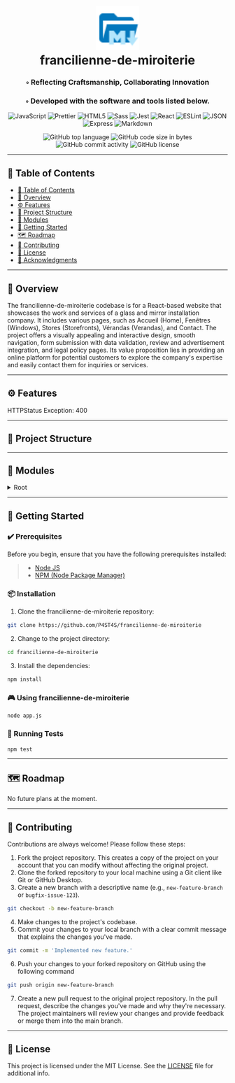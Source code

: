<div align="center">
<h1 align="center">
<img src="https://raw.githubusercontent.com/PKief/vscode-material-icon-theme/ec559a9f6bfd399b82bb44393651661b08aaf7ba/icons/folder-markdown-open.svg" width="100" />
<br>francilienne-de-miroiterie
</h1>
<h3>◦ Reflecting Craftsmanship, Collaborating Innovation</h3>
<h3>◦ Developed with the software and tools listed below.</h3>

<p align="center">
<img src="https://img.shields.io/badge/JavaScript-F7DF1E.svg?style&logo=JavaScript&logoColor=black" alt="JavaScript" />
<img src="https://img.shields.io/badge/Prettier-F7B93E.svg?style&logo=Prettier&logoColor=black" alt="Prettier" />
<img src="https://img.shields.io/badge/HTML5-E34F26.svg?style&logo=HTML5&logoColor=white" alt="HTML5" />
<img src="https://img.shields.io/badge/Sass-CC6699.svg?style&logo=Sass&logoColor=white" alt="Sass" />
<img src="https://img.shields.io/badge/Jest-C21325.svg?style&logo=Jest&logoColor=white" alt="Jest" />

<img src="https://img.shields.io/badge/React-61DAFB.svg?style&logo=React&logoColor=black" alt="React" />
<img src="https://img.shields.io/badge/ESLint-4B32C3.svg?style&logo=ESLint&logoColor=white" alt="ESLint" />
<img src="https://img.shields.io/badge/JSON-000000.svg?style&logo=JSON&logoColor=white" alt="JSON" />
<img src="https://img.shields.io/badge/Express-000000.svg?style&logo=Express&logoColor=white" alt="Express" />
<img src="https://img.shields.io/badge/Markdown-000000.svg?style&logo=Markdown&logoColor=white" alt="Markdown" />
</p>
<img src="https://img.shields.io/github/languages/top/P4ST4S/francilienne-de-miroiterie?style&color=5D6D7E" alt="GitHub top language" />
<img src="https://img.shields.io/github/languages/code-size/P4ST4S/francilienne-de-miroiterie?style&color=5D6D7E" alt="GitHub code size in bytes" />
<img src="https://img.shields.io/github/commit-activity/m/P4ST4S/francilienne-de-miroiterie?style&color=5D6D7E" alt="GitHub commit activity" />
<img src="https://img.shields.io/github/license/P4ST4S/francilienne-de-miroiterie?style&color=5D6D7E" alt="GitHub license" />
</div>

---

## 📒 Table of Contents

- [📒 Table of Contents](#-table-of-contents)
- [📍 Overview](#-overview)
- [⚙️ Features](#-features)
- [📂 Project Structure](#project-structure)
- [🧩 Modules](#modules)
- [🚀 Getting Started](#-getting-started)
- [🗺 Roadmap](#-roadmap)
- [🤝 Contributing](#-contributing)
- [📄 License](#-license)
- [👏 Acknowledgments](#-acknowledgments)

---

## 📍 Overview

The francilienne-de-miroiterie codebase is for a React-based website that showcases the work and services of a glass and mirror installation company. It includes various pages, such as Accueil (Home), Fenêtres (Windows), Stores (Storefronts), Vérandas (Verandas), and Contact. The project offers a visually appealing and interactive design, smooth navigation, form submission with data validation, review and advertisement integration, and legal policy pages. Its value proposition lies in providing an online platform for potential customers to explore the company's expertise and easily contact them for inquiries or services.

---

## ⚙️ Features

HTTPStatus Exception: 400

---

## 📂 Project Structure

---

## 🧩 Modules

<details closed><summary>Root</summary>

| File                                                                                                                                                      | Summary                                                                                                                                                                                                                                                                                                                                                                                                                                                                           |
| --------------------------------------------------------------------------------------------------------------------------------------------------------- | --------------------------------------------------------------------------------------------------------------------------------------------------------------------------------------------------------------------------------------------------------------------------------------------------------------------------------------------------------------------------------------------------------------------------------------------------------------------------------- |
| [index.html](https://github.com/P4ST4S/francilienne-de-miroiterie/blob/main/public\index.html)                                                            | This code is an HTML document that defines the structure and meta information of a website. It includes important metadata such as the viewport settings, description, and favicon. It also includes a reference to a JSON manifest file and sets the title of the webpage.                                                                                                                                                                                                       |
| [App.js](https://github.com/P4ST4S/francilienne-de-miroiterie/blob/main/src\App.js)                                                                       | This code sets up the routing and navigation for a React application using react-router-dom. It defines routes for different pages and components, and renders them based on the current URL. The Layout component provides a consistent layout for all pages.                                                                                                                                                                                                                    |
| [index.js](https://github.com/P4ST4S/francilienne-de-miroiterie/blob/main/src\index.js)                                                                   | The code imports the React and ReactDOM packages. It also imports the App component and a SCSS stylesheet. It then creates a React root by calling ReactDOM.createRoot() and renders the App component. The code is wrapped in React.StrictMode for best practices and error detection. The rendered content is displayed on the DOM element with the "root" id.                                                                                                                  |
| [ButtonToTop.js](https://github.com/P4ST4S/francilienne-de-miroiterie/blob/main/src\components\ButtonToTop.js)                                            | This code implements a React button component that appears when the user has scrolled down a certain distance. Clicking on the button will smoothly scroll the user back to the top of the page. The useState hook is used to toggle the button's visibility based on the scroll position. The FaArrowCircleUp component from the react-icons library is used to display the button.                                                                                              |
| [ContactMentionsPopup.js](https://github.com/P4ST4S/francilienne-de-miroiterie/blob/main/src\components\ContactMentionsPopup.js)                          | This code defines a React component called ContactMentionsPopup. It displays a popup with a text message, including information on data collection and privacy. Users can accept or decline the terms using buttons. The component is styled using SCSS and uses React Router for navigation.                                                                                                                                                                                     |
| [EldoReview.js](https://github.com/P4ST4S/francilienne-de-miroiterie/blob/main/src\components\EldoReview.js)                                              | The code exports a functional component called EldoReview. It renders a div with a class name "eldo". Inside the div, there is an anchor tag with a link to an external website. Within the anchor tag, there is an iframe that displays a review widget from the Eldo website.                                                                                                                                                                                                   |
| [Footer.js](https://github.com/P4ST4S/francilienne-de-miroiterie/blob/main/src\components\Footer.js)                                                      | The code is for a React component that renders a footer section. It includes contact information, social media links, and quick links to different pages. It also displays logos and has links for more information. The footer also includes legal and policy-related links.                                                                                                                                                                                                     |
| [Form.js](https://github.com/P4ST4S/francilienne-de-miroiterie/blob/main/src\components\Form.js)                                                          | The code is a React component for a form that includes inputs for various fields such as name, email, telephone, and message. It utilizes the react-hook-form library for form validation and sends the form data using the emailjs-com library. The form also includes a Google reCAPTCHA component for spam prevention. Upon successful submission, a success message is displayed. There is also a button to open a popup that contains the terms and conditions for the form. |
| [Header.js](https://github.com/P4ST4S/francilienne-de-miroiterie/blob/main/src\components\Header.js)                                                      | The code is a React component for a website header. It includes a responsive menu that can be toggled on and off, and uses React Router for navigation. The header also includes a logo and a contact button. The menu adapts to the screen size to ensure optimal display and user experience.                                                                                                                                                                                   |
| [HomeLink.js](https://github.com/P4ST4S/francilienne-de-miroiterie/blob/main/src\components\HomeLink.js)                                                  | The code is a React component that renders a home link with four categories: "Miroiterie" (Mirrors), "Fenêtres Portes" (Windows Doors), "Stores Volets" (Storefront Shutters), and "Vérandas Pergolas" (Verandas Pergolas). Each category is represented by an icon and a link. When clicked, the link navigates to a specific route.                                                                                                                                             |
| [Layout.js](https://github.com/P4ST4S/francilienne-de-miroiterie/blob/main/src\components\Layout.js)                                                      | The code is a React component called Layout that serves as a template for the overall structure and layout of a web page. It includes a header, a scroll-to-top button, a review section, a main content container, and a footer. The children prop allows for dynamic content to be inserted within the layout.                                                                                                                                                                  |
| [Pub.js](https://github.com/P4ST4S/francilienne-de-miroiterie/blob/main/src\components\Pub.js)                                                            | The code defines a React component called "Pub" which displays a popup advertisement if a trigger prop is true. The popup contains a close button, an image, and is styled using CSS modules.                                                                                                                                                                                                                                                                                     |
| [ScrollToTop.js](https://github.com/P4ST4S/francilienne-de-miroiterie/blob/main/src\components\ScrollToTop.js)                                            | The ScrollToTop component ensures that when the location changes in a React application using React Router, the page scrolls to the top. It achieves this by utilizing the useEffect hook to listen for location changes and then using the window.scrollTo function to scroll to the top of the page. The component then renders the child components passed in via props.                                                                                                       |
| [Video.js](https://github.com/P4ST4S/francilienne-de-miroiterie/blob/main/src\components\Video.js)                                                        | This code defines a Video component in React. It utilizes the ReactPlayer library to render a video player with specified width, height, and source. It enables looping, auto-play, and mute functionality. Designed with CSS modules, it provides a structured and stylized video container.                                                                                                                                                                                     |
| [Accueil.js](https://github.com/P4ST4S/francilienne-de-miroiterie/blob/main/src\pages\Accueil.js)                                                         | The code is a React functional component called "Accueil" that represents the home page of a website. It includes numerous sections with fade animations and displays various content such as text, images, videos, and links. It also dynamically determines whether the page is being viewed on a mobile device or not. The component utilizes state and effect hooks to handle resizing events and update the UI accordingly.                                                  |
| [Avis.js](https://github.com/P4ST4S/francilienne-de-miroiterie/blob/main/src\pages\Avis.js)                                                               | The code is a React component called "Avis" that renders a div element with a link to a review page. The review page is embedded as an iframe from a specified source. The component utilizes styling from a Sass module. It exports the Avis component for use elsewhere.                                                                                                                                                                                                        |
| [CGV.js](https://github.com/P4ST4S/francilienne-de-miroiterie/blob/main/src\pages\CGV.js)                                                                 | Prompt exceeds max token limit: 5355.                                                                                                                                                                                                                                                                                                                                                                                                                                             |
| [Contact.js](https://github.com/P4ST4S/francilienne-de-miroiterie/blob/main/src\pages\Contact.js)                                                         | This code defines a React component for the Contact page. It includes a form, contact information, social media links, and a Google Maps embed. The code also utilizes various icons from different libraries.                                                                                                                                                                                                                                                                    |
| [Cookies.js](https://github.com/P4ST4S/francilienne-de-miroiterie/blob/main/src\pages\Cookies.js)                                                         | HTTPStatus Exception: 400                                                                                                                                                                                                                                                                                                                                                                                                                                                         |
| [Fenetres.js](https://github.com/P4ST4S/francilienne-de-miroiterie/blob/main/src\pages\Fenetres.js)                                                       | This code defines a React component called "Fenetres". It renders a slideshow of images and descriptions for various types of windows and doors. The component uses the Fade component from the "react-reveal" library for animation effects. The images are sourced from specific media files. Overall, it provides an interactive and visually dynamic presentation of different fenestration options.                                                                          |
| [LegalMentions.js](https://github.com/P4ST4S/francilienne-de-miroiterie/blob/main/src\pages\LegalMentions.js)                                             | HTTPStatus Exception: 400                                                                                                                                                                                                                                                                                                                                                                                                                                                         |
| [Miroiterie.js](https://github.com/P4ST4S/francilienne-de-miroiterie/blob/main/src\pages\Miroiterie.js)                                                   | This code consists of a React component called "Miroiterie". It renders a content section that showcases different images and descriptions related to mirror installation projects. The content is animated using the "Fade" component from "react-reveal". The component also utilizes CSS modules for styling.                                                                                                                                                                  |
| [NotFound.js](https://github.com/P4ST4S/francilienne-de-miroiterie/blob/main/src\pages\NotFound.js)                                                       | This code defines a functional component called NotFound that represents a 404 error page. It renders a styled div with a link to the homepage. When a user encounters a page not found, they can click the link to return to the home page.                                                                                                                                                                                                                                      |
| [PDP.js](https://github.com/P4ST4S/francilienne-de-miroiterie/blob/main/src\pages\PDP.js)                                                                 | HTTPStatus Exception: 400                                                                                                                                                                                                                                                                                                                                                                                                                                                         |
| [Security.js](https://github.com/P4ST4S/francilienne-de-miroiterie/blob/main/src\pages\Security.js)                                                       | This code snippet implements a React component called Security. It renders a simple div element containing the text "Security".                                                                                                                                                                                                                                                                                                                                                   |
| [Stores.js](https://github.com/P4ST4S/francilienne-de-miroiterie/blob/main/src\pages\Stores.js)                                                           | This code defines a React functional component called "Stores". It renders a section containing various store-related content like titles, descriptions, and images. It also includes a video component for displaying a store-related video. The component uses the "react-reveal" library for fade-in animations. The CSS styles are defined in a separate SCSS file. The code exports the "Stores" component as the default export. Total characters: 343.                     |
| [Verandas.js](https://github.com/P4ST4S/francilienne-de-miroiterie/blob/main/src\pages\Verandas.js)                                                       | The code is a React component that renders a page displaying various verandas and pergolas. It uses the Fade component from the react-reveal library for animation effects. The verandas and pergolas are displayed with their titles and corresponding images in a grid layout.                                                                                                                                                                                                  |
| [index.scss](https://github.com/P4ST4S/francilienne-de-miroiterie/blob/main/src\styles\index.scss)                                                        | This code sets the styles for the root element and the body, ensuring a consistent layout and styling for the entire document. It also imports variable styles from another file to maintain a structured and modular codebase.                                                                                                                                                                                                                                                   |
| [\_variables.scss](https://github.com/P4ST4S/francilienne-de-miroiterie/blob/main/src\styles_variables.scss)                                              | The code defines font styles, colors, spacing, and breakpoints for media queries. It also includes mixins for different screen sizes.                                                                                                                                                                                                                                                                                                                                             |
| [ButtonToTop.module.scss](https://github.com/P4ST4S/francilienne-de-miroiterie/blob/main/src\styles\components\ButtonToTop.module.scss)                   | This code defines the styling for a "Go Top" button. It sets the position, size, font size, color, and functionality of the button, allowing users to quickly scroll back to the top of the page.                                                                                                                                                                                                                                                                                 |
| [ContactMentionsPopup.module.scss](https://github.com/P4ST4S/francilienne-de-miroiterie/blob/main/src\styles\components\ContactMentionsPopup.module.scss) | The code defines a popup component with a fixed position on the screen. It has a dark transparent background and displays content in the center. The content includes an input area with accept and decline buttons styled with gradients. The size of the popup is responsive to different screen sizes.                                                                                                                                                                         |
| [EldoReview.module.scss](https://github.com/P4ST4S/francilienne-de-miroiterie/blob/main/src\styles\components\EldoReview.module.scss)                     | This code defines a CSS class ".eldo" which sets the dimensions and positioning of an element. It is initially hidden, but displayed on larger screens. When hovered over, it scales up and moves to the right, creating a hover effect. The code also includes a CSS transition for smooth animation.                                                                                                                                                                            |
| [Footer.module.scss](https://github.com/P4ST4S/francilienne-de-miroiterie/blob/main/src\styles\components\Footer.module.scss)                             | This code defines the styles for a footer section. It includes settings for colors, backgrounds, padding, positioning, and various elements such as social links, headings, images, and buttons. The code also includes media breakpoints for responsive behavior.                                                                                                                                                                                                                |
| [Form.module.scss](https://github.com/P4ST4S/francilienne-de-miroiterie/blob/main/src\styles\components\Form.module.scss)                                 | This code defines the styling for a form, including input fields, buttons, and error messages. It also includes CSS transitions for hover and active states on the buttons. The form can be disabled, and there are different styles for accepting and declining terms. Overall, the code focuses on responsiveness and visual hierarchy.                                                                                                                                         |
| [Header.module.scss](https://github.com/P4ST4S/francilienne-de-miroiterie/blob/main/src\styles\components\Header.module.scss)                             | This code defines the styling for a header component. It includes a header banner, logo, navigation menu, and a toggle button for mobile view. The code uses SCSS variables and mixins for responsive design. The header has a fixed position on scroll and has smooth transitions.                                                                                                                                                                                               |
| [HomeLink.module.scss](https://github.com/P4ST4S/francilienne-de-miroiterie/blob/main/src\styles\components\HomeLink.module.scss)                         | This code defines styles for a home link section. It creates a container with icons and links, adjusting the layout based on the screen size. The links have hover and active effects. Overall, it provides a responsive and visually appealing design for the home link section.                                                                                                                                                                                                 |
| [Layout.module.scss](https://github.com/P4ST4S/francilienne-de-miroiterie/blob/main/src\styles\components\Layout.module.scss)                             | This code sets the container's overflow behaviour, minimum height and background color. It ensures that the container doesn't have horizontal scrolling, has a height equal to 100% viewport height minus some offset, and has a specified background color.                                                                                                                                                                                                                      |
| [Pub.module.scss](https://github.com/P4ST4S/francilienne-de-miroiterie/blob/main/src\styles\components\Pub.module.scss)                                   | The code defines a popup component with a fixed position, background, and content layout. It includes a close button and a responsive design. The popup can display images.                                                                                                                                                                                                                                                                                                       |
| [Video.module.scss](https://github.com/P4ST4S/francilienne-de-miroiterie/blob/main/src\styles\components\Video.module.scss)                               | This code defines the core styles for a video element. It includes a border, padding, and aligns the content within the element. It is written in SCSS and can be imported into other SCSS files.                                                                                                                                                                                                                                                                                 |
| [Accueil.module.scss](https://github.com/P4ST4S/francilienne-de-miroiterie/blob/main/src\styles\pages\Accueil.module.scss)                                | This SCSS code defines the styling for a homepage. It includes different sections with specific styles such as titles, banners, descriptions, and qualifications. It also adapts to different screen sizes using media queries.                                                                                                                                                                                                                                                   |
| [Avis.module.scss](https://github.com/P4ST4S/francilienne-de-miroiterie/blob/main/src\styles\pages\Avis.module.scss)                                      | The code imports a SCSS file and styles an iframe element nested inside an'a' element within an element with the class "avis". The styles set the iframe height to take up the full viewport height, width to 100%, and removes the border.                                                                                                                                                                                                                                       |
| [CGV.module.scss](https://github.com/P4ST4S/francilienne-de-miroiterie/blob/main/src\styles\pages\CGV.module.scss)                                        | This code defines the styles for a summary element within a class named "cgv". It includes styling for links, main sections, paragraphs, quotes, borders, and unordered lists. The aim is to provide a clean and organized appearance to web pages using these styles.                                                                                                                                                                                                            |
| [Contact.module.scss](https://github.com/P4ST4S/francilienne-de-miroiterie/blob/main/src\styles\pages\Contact.module.scss)                                | This code defines styling for a contact section and a maps section. It applies different styles and layouts based on the screen size using breakpoints. The contact section includes a title, social network links, and a form. The maps section adjusts its size and position based on the screen size.                                                                                                                                                                          |
| [Cookies.module.scss](https://github.com/P4ST4S/francilienne-de-miroiterie/blob/main/src\styles\pages\Cookies.module.scss)                                | This code defines various styles for a cookie component. It includes styling for the content, summary, links, border box, main list, headings, paragraphs, and quotes. The styles focus on font size, padding, color, and list formatting.                                                                                                                                                                                                                                        |
| [Fenetres.module.scss](https://github.com/P4ST4S/francilienne-de-miroiterie/blob/main/src\styles\pages\Fenetres.module.scss)                              | This code contains Sass styles for a component called "fenetres". It includes styles for the title, banner, and description sections of the component. The styles handle responsiveness based on different breakpoints. Overall, the code aims to create a visually appealing and responsive layout for the given component.                                                                                                                                                      |
| [LegalMentions.module.scss](https://github.com/P4ST4S/francilienne-de-miroiterie/blob/main/src\styles\pages\LegalMentions.module.scss)                    | This code defines styles for a specific element with the class "lm" and its child elements. It sets padding and styles for headings, links, paragraphs, lists, and summary elements. The styles are defined using SCSS syntax.                                                                                                                                                                                                                                                    |
| [Miroiterie.module.scss](https://github.com/P4ST4S/francilienne-de-miroiterie/blob/main/src\styles\pages\Miroiterie.module.scss)                          | This code is written in SASS and defines the styles for a specific section called "miroiterie." It includes various nested elements such as titles, banners, and descriptions, with different styles based on media breakpoints. It uses flexbox for alignment and applies specific padding, border, and image properties to achieve the desired design.                                                                                                                          |
| [NotFound.module.scss](https://github.com/P4ST4S/francilienne-de-miroiterie/blob/main/src\styles\pages\NotFound.module.scss)                              | This code defines styles for a CSS class called ".nf\_\_content". It sets the width to 100%, height to 100vh, and centers the content horizontally and vertically. It also styles the h1 tag with a gradient background that changes on hover and upon click. Lastly, it styles links with a specified color and removes the underline.                                                                                                                                           |
| [PDP.module.scss](https://github.com/P4ST4S/francilienne-de-miroiterie/blob/main/src\styles\pages\PDP.module.scss)                                        | This code defines the styling for a product display page (PDP). It includes various selectors like summary, h2, h3, h4, p, q, and span to style different elements such as headings, links, and paragraphs. The code also makes use of variables and extends the parent styles of the PDP component.                                                                                                                                                                              |
| [Stores.module.scss](https://github.com/P4ST4S/francilienne-de-miroiterie/blob/main/src\styles\pages\Stores.module.scss)                                  | This code defines the styles for a store component. It includes a title, banner image, and various sections with descriptions and images. The styles adjust responsively based on breakpoints.                                                                                                                                                                                                                                                                                    |
| [Verandas.module.scss](https://github.com/P4ST4S/francilienne-de-miroiterie/blob/main/src\styles\pages\Verandas.module.scss)                              | This code defines the styles for a section called "verandas". It includes styles for a title, banner, description, and content layout, with different styles based on the screen size. The code uses SCSS and media queries for responsive design.                                                                                                                                                                                                                                |

</details>

---

## 🚀 Getting Started

### ✔️ Prerequisites

Before you begin, ensure that you have the following prerequisites installed:

> - [Node JS](https://nodejs.org/en/)
> - [NPM (Node Package Manager)](https://www.npmjs.com/)

### 📦 Installation

1. Clone the francilienne-de-miroiterie repository:

```sh
git clone https://github.com/P4ST4S/francilienne-de-miroiterie
```

2. Change to the project directory:

```sh
cd francilienne-de-miroiterie
```

3. Install the dependencies:

```sh
npm install
```

### 🎮 Using francilienne-de-miroiterie

```sh
node app.js
```

### 🧪 Running Tests

```sh
npm test
```

---

## 🗺 Roadmap

No future plans at the moment.

---

## 🤝 Contributing

Contributions are always welcome! Please follow these steps:

1. Fork the project repository. This creates a copy of the project on your account that you can modify without affecting the original project.
2. Clone the forked repository to your local machine using a Git client like Git or GitHub Desktop.
3. Create a new branch with a descriptive name (e.g., `new-feature-branch` or `bugfix-issue-123`).

```sh
git checkout -b new-feature-branch
```

4. Make changes to the project's codebase.
5. Commit your changes to your local branch with a clear commit message that explains the changes you've made.

```sh
git commit -m 'Implemented new feature.'
```

6. Push your changes to your forked repository on GitHub using the following command

```sh
git push origin new-feature-branch
```

7. Create a new pull request to the original project repository. In the pull request, describe the changes you've made and why they're necessary.
   The project maintainers will review your changes and provide feedback or merge them into the main branch.

---

## 📄 License

This project is licensed under the MIT License. See the [LICENSE](./LICENSE) file for additional info.
